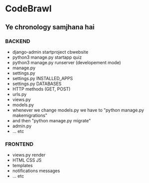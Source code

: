 # CodeBrawl

## Ye chronology samjhana hai

### BACKEND

- django-admin startproject cbwebsite
- python3 manage.py startapp quiz
- python3 manage.py runserver (developement mode)
- manage.py
- settings.py
- settings.py INSTALLED_APPS
- settings.py DATABASES
- HTTP methods (GET, POST)
- urls.py
- views.py
- models.py
- whenever we change models.py we have to "python manage.py makemigrations"
- and then "python manage.py migrate"
- admin.py
- ... etc

### FRONTEND

- views.py render
- HTML CSS JS
- templates
- notifications messages
- ... etc